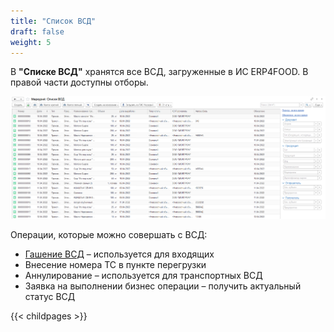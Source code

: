 ```yaml
---
title: "Список ВСД"
draft: false
weight: 5
---
```


В **"Списке ВСД"** хранятся все ВСД, загруженные в ИС ERP4FOOD. В правой части доступны отборы.

[![1][1]][1]

Операции, которые можно совершать с ВСД:

- [Гашение ВСД](ExtinguishingIncomingVSD.md) – используется для входящих
- Внесение номера ТС в пункте перегрузки
- Аннулирование – используется для транспортных ВСД
- Заявка на выполнении бизнес операции – получить актуальный статус ВСД

[1]: 1.png

{{< childpages >}}
